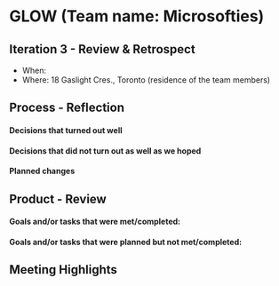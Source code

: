 # GLOW (Team name: Microsofties)

## Iteration 3 - Review & Retrospect

 * When: 
 * Where: 18 Gaslight Cres., Toronto (residence of the team members)

## Process - Reflection

#### Decisions that turned out well


#### Decisions that did not turn out as well as we hoped


#### Planned changes


## Product - Review

#### Goals and/or tasks that were met/completed:


#### Goals and/or tasks that were planned but not met/completed:


## Meeting Highlights
